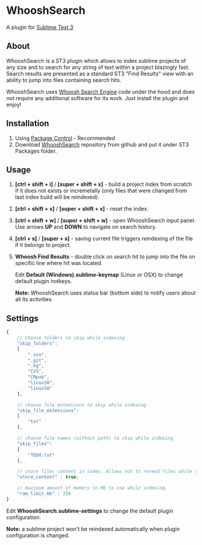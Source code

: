 # WhooshSearch

   A plugin for [Sublime Text 3](http://www.sublimetext.com/)
   

## About

   WhooshSearch is a ST3 plugin which allows to index sublime projects of any size and to search for any string of text within a project blazingly fast. Search results are presented as a standard ST3 "Find Results" view with an ability to jump into files containing search hits. 

   WhooshSearch uses [Whoosh Search Engine](https://whoosh.readthedocs.io/en/latest/index.html) code under the hood and does not require any additional software for its work. Just install the plugin and enjoy!
   

## Installation

1. Using [Package Control](https://packagecontrol.io/) - Recommended
2. Download [WhooshSearch](https://github.com/rokartnaz/WhooshSearch) repository from github and put it under ST3 Packages folder.


## Usage

1. **[ctrl + shift + i]** / **[super + shift + x]** - build a project index from scratch if it does not exists or incremetally (only files that were changed from last index build will be reindexed).

2. **[ctrl + shift + x]** / **[super + shift + x]** - reset the index.

3. **[ctrl + shift + w]** / **[super + shift + w]** - open WhooshSearch input panel. Use arrows **UP** and **DOWN** to navigate on search history.

4. **[ctrl + s]** / **[super + s]** - saving current file triggers reindexing of the file if it belongs to project.

5. **Whoosh Find Results** - double click on search hit to jump into the file on specific line where hit was located.


   Edit **Default (Windows).sublime-keymap** (Linux or OSX) to change default plugin hotkeys.

   **Note:** WhooshSearch uses status bar (bottom side) to notify users about all its activities.
   

## Settings

```javascript
{
    // Choose folders to skip while indexing
    "skip_folders":
    [
        ".svn",
        ".git",
        ".hg",
        "CVS",
        "CMpub",
        "linux30",
        "linux50"
    ],

    // choose file extensions to skip while indexing
    "skip_file_extensions":
    [
        "txt"
    ],

    // choose file names (without path) to skip while indexing
    "skip_files":
    [
        "TODO.txt"
    ],

    // store files content in index. Allows not to reread files while searching
    "store_content" : true,

    // maximum amount of memory in Mb to use while indexing.
    "ram_limit_mb" : 256
}
```

   Edit **WhooshSearch.sublime-settings** to change the default plugin configuration.

   **Note:** a sublime project won't be reindexed automatically when plugin configuration is changed.

